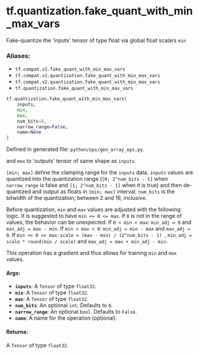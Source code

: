 <div itemscope itemtype="http://developers.google.com/ReferenceObject">
<meta itemprop="name" content="tf.quantization.fake_quant_with_min_max_vars" />
<meta itemprop="path" content="Stable" />
</div>

# tf.quantization.fake_quant_with_min_max_vars

Fake-quantize the 'inputs' tensor of type float via global float scalars `min`

### Aliases:

* `tf.compat.v1.fake_quant_with_min_max_vars`
* `tf.compat.v1.quantization.fake_quant_with_min_max_vars`
* `tf.compat.v2.quantization.fake_quant_with_min_max_vars`
* `tf.quantization.fake_quant_with_min_max_vars`

``` python
tf.quantization.fake_quant_with_min_max_vars(
    inputs,
    min,
    max,
    num_bits=8,
    narrow_range=False,
    name=None
)
```



Defined in generated file: `python/ops/gen_array_ops.py`.

<!-- Placeholder for "Used in" -->

and `max` to 'outputs' tensor of same shape as `inputs`.

`[min; max]` define the clamping range for the `inputs` data.
`inputs` values are quantized into the quantization range (`[0; 2^num_bits - 1]`
when `narrow_range` is false and `[1; 2^num_bits - 1]` when it is true) and
then de-quantized and output as floats in `[min; max]` interval.
`num_bits` is the bitwidth of the quantization; between 2 and 16, inclusive.

Before quantization, `min` and `max` values are adjusted with the following
logic.
It is suggested to have `min <= 0 <= max`. If `0` is not in the range of values,
the behavior can be unexpected:
If `0 < min < max`: `min_adj = 0` and `max_adj = max - min`.
If `min < max < 0`: `min_adj = min - max` and `max_adj = 0`.
If `min <= 0 <= max`: `scale = (max - min) / (2^num_bits - 1) `,
`min_adj = scale * round(min / scale)` and `max_adj = max + min_adj - min`.

This operation has a gradient and thus allows for training `min` and `max`
values.

#### Args:


* <b>`inputs`</b>: A `Tensor` of type `float32`.
* <b>`min`</b>: A `Tensor` of type `float32`.
* <b>`max`</b>: A `Tensor` of type `float32`.
* <b>`num_bits`</b>: An optional `int`. Defaults to `8`.
* <b>`narrow_range`</b>: An optional `bool`. Defaults to `False`.
* <b>`name`</b>: A name for the operation (optional).


#### Returns:

A `Tensor` of type `float32`.
